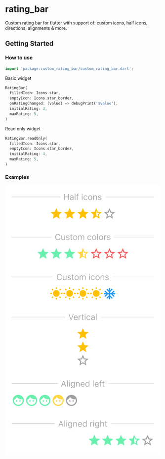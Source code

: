 # rating_bar

Custom rating bar for flutter with support of: custom icons, half icons, directions, alignments & more.

## Getting Started
### How to use

```dart
import 'package:custom_rating_bar/custom_rating_bar.dart';
```

Basic widget

```dart
RatingBar(
  filledIcon: Icons.star, 
  emptyIcon: Icons.star_border,
  onRatingChanged: (value) => debugPrint('$value'),
  initialRating: 3,
  maxRating: 5,
)
```

Read only widget

```dart
RatingBar.readOnly(
  filledIcon: Icons.star, 
  emptyIcon: Icons.star_border,
  initialRating: 4,
  maxRating: 5,
)
```

### Examples

<img src="https://raw.githubusercontent.com/marcsanny/custom_rating_bar/main/examples.png">
